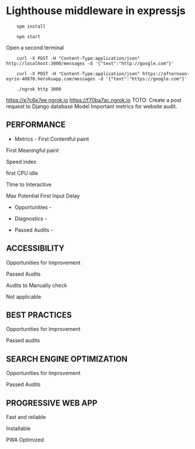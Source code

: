 Lighthouse middleware in expressjs
=

        npm install

        npm start


Open a second terminal


        curl -X POST -H "Content-Type:application/json" http://localhost:3000/messages -d '{"text":"http://google.com"}'

        curl -X POST -H "Content-Type:application/json" https://afternoon-eyrie-40870.herokuapp.com/messages -d '{"text":"https://google.com"}'

        ./ngrok http 3000

https://e7c6e7ee.ngrok.io
https://f70ba7ac.ngrok.io
TOTO: 
Create a post request to Django database
Model Important metrics for website audit.


PERFORMANCE
---

- Metrics - 
First Contentful paint

First Meaningful paint

Speed index

first CPU idle

TIme to Interactive

Max Potential First Input Delay

- Opportunities -

- Diagnostics -

- Passed Audits -


ACCESSIBILITY
---

Opportunities for Improvement

Passed Audits

Audits to Manually check

Not applicable



BEST PRACTICES
---

Opportunities for Improvement

Passed audits


SEARCH ENGINE OPTIMIZATION
---

Opportunities for Improvement

Passed Audits


PROGRESSIVE WEB APP
---

Fast and reliable

Installable

PWA Optimized



